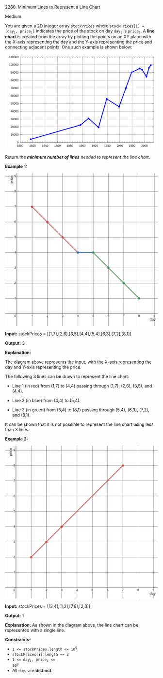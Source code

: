2280\. Minimum Lines to Represent a Line Chart

Medium

You are given a 2D integer array `stockPrices` where <code>stockPrices[i] = [day<sub>i</sub>, price<sub>i</sub>]</code> indicates the price of the stock on day <code>day<sub>i</sub></code> is <code>price<sub>i</sub></code>. A **line chart** is created from the array by plotting the points on an XY plane with the X-axis representing the day and the Y-axis representing the price and connecting adjacent points. One such example is shown below:

![](1920px-pushkin_population_historysvg.png)

Return _the **minimum number of lines** needed to represent the line chart_.

**Example 1:**

![](ex0.png)

**Input:** stockPrices = [[1,7],[2,6],[3,5],[4,4],[5,4],[6,3],[7,2],[8,1]]

**Output:** 3

**Explanation:**

The diagram above represents the input, with the X-axis representing the day and Y-axis representing the price.

The following 3 lines can be drawn to represent the line chart:

- Line 1 (in red) from (1,7) to (4,4) passing through (1,7), (2,6), (3,5), and (4,4).

- Line 2 (in blue) from (4,4) to (5,4).

- Line 3 (in green) from (5,4) to (8,1) passing through (5,4), (6,3), (7,2), and (8,1).

It can be shown that it is not possible to represent the line chart using less than 3 lines. 

**Example 2:**

![](ex1.png)

**Input:** stockPrices = [[3,4],[1,2],[7,8],[2,3]]

**Output:** 1

**Explanation:** As shown in the diagram above, the line chart can be represented with a single line. 

**Constraints:**

*   <code>1 <= stockPrices.length <= 10<sup>5</sup></code>
*   `stockPrices[i].length == 2`
*   <code>1 <= day<sub>i</sub>, price<sub>i</sub> <= 10<sup>9</sup></code>
*   All <code>day<sub>i</sub></code> are **distinct**.